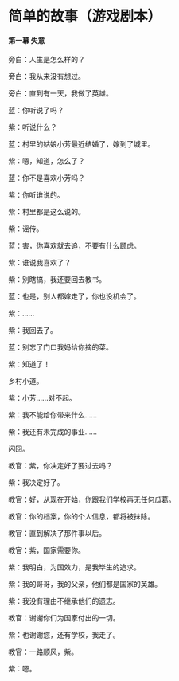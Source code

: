 # 简单的故事（游戏剧本）
#### 第一幕 失意
旁白：人生是怎么样的？

旁白：我从来没有想过。

旁白：直到有一天，我做了英雄。

蓝：你听说了吗？

紫：听说什么？

蓝：村里的姑娘小芳最近结婚了，嫁到了城里。

紫：嗯，知道，怎么了？

蓝：你不是喜欢小芳吗？

紫：你听谁说的。

紫：村里都是这么说的。

紫：谣传。

蓝：害，你喜欢就去追，不要有什么顾虑。

紫：谁说我喜欢了？

紫：别瞎搞，我还要回去教书。

蓝：也是，别人都嫁走了，你也没机会了。

紫：......

紫：我回去了。

蓝：别忘了门口我妈给你摘的菜。

紫：知道了！

乡村小道。

紫：小芳......对不起。

紫：我不能给你带来什么......

紫：我还有未完成的事业......

闪回。

教官：紫，你决定好了要过去吗？

紫：我决定好了。

教官：好，从现在开始，你跟我们学校再无任何瓜葛。

教官：你的档案，你的个人信息，都将被抹除。

教官：直到解决了那件事以后。

教官：紫，国家需要你。

紫：我明白，为国效力，是我毕生的追求。

紫：我的哥哥，我的父亲，他们都是国家的英雄。

紫：我没有理由不继承他们的遗志。

教官：谢谢你们为国家付出的一切。

紫：也谢谢您，还有学校，我走了。

教官：一路顺风，紫。

紫：嗯。
